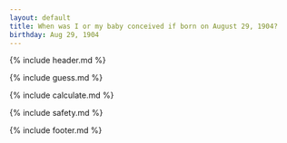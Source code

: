```yaml
---
layout: default
title: When was I or my baby conceived if born on August 29, 1904?
birthday: Aug 29, 1904
---
```


{% include header.md %}

{% include guess.md %}

{% include calculate.md %}

{% include safety.md %}

{% include footer.md %}



